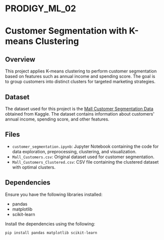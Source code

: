 # PRODIGY_ML_02
# Customer Segmentation with K-means Clustering

## Overview

This project applies K-means clustering to perform customer segmentation based on features such as annual income and spending score. The goal is to group customers into distinct clusters for targeted marketing strategies.

## Dataset

The dataset used for this project is the [Mall Customer Segmentation Data](https://www.kaggle.com/datasets/vjchoudhary7/customer-segmentation-tutorial-in-python) obtained from Kaggle. The dataset contains information about customers' annual income, spending score, and other features.

## Files

- `customer_segmentation.ipynb`: Jupyter Notebook containing the code for data exploration, preprocessing, clustering, and visualization.
- `Mall_Customers.csv`: Original dataset used for customer segmentation.
- `Mall_Customers_Clustered.csv`: CSV file containing the clustered dataset with optimal clusters.


## Dependencies

Ensure you have the following libraries installed:

- pandas
- matplotlib
- scikit-learn

Install the dependencies using the following:

```bash
pip install pandas matplotlib scikit-learn
